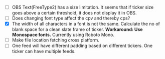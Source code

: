 + [ ] OBS Text(FreeType2) has a size limitation. It seems that if ticker size goes above a certain threshold, it does not display it in OBS.
+ [ ] Does changing font type affect the cpv and thereby cps?
+ [x] The width of all characters in a font is not the same. Calculate the no of blank space for a clean slate frame of ticker.
    __Workaround: Use Monospace fonts.__ Currently using Roboto Mono.
+ [ ] Make file location fetching cross platform.
+ [ ] One feed will have different padding based on different tickers. One ticker can have multiple feeds.
